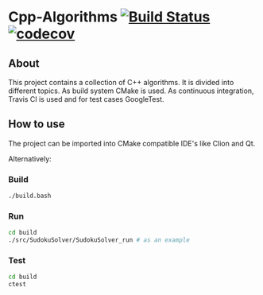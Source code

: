 # Cpp-Algorithms [![Build Status](https://app.travis-ci.com/neumann-nico/Cpp-Algorithms.svg?token=sWXK3xsuNP7enLJyxsxr&branch=main)](https://app.travis-ci.com/neumann-nico/Cpp-Algorithms) [![codecov](https://codecov.io/gh/neumann-nico/Cpp-Algorithms/branch/main/graph/badge.svg?token=190ZKI00Z3)](https://codecov.io/gh/neumann-nico/Cpp-Algorithms)

## About
This project contains a collection of C++ algorithms.
It is divided into different topics. As build system CMake is used.
As continuous integration, Travis CI is used and for test cases GoogleTest.

## How to use
The project can be imported into CMake compatible IDE's like Clion and Qt.

Alternatively:

### Build
```bash
./build.bash
```

### Run
```bash
cd build
./src/SudokuSolver/SudokuSolver_run # as an example
```

### Test
```bash
cd build
ctest
```
